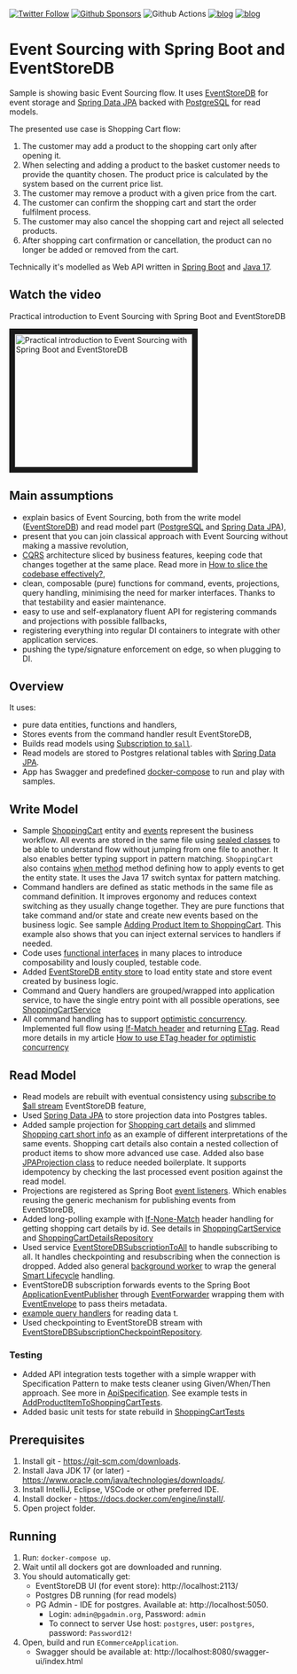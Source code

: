 [![Twitter Follow](https://img.shields.io/twitter/follow/oskar_at_net?style=social)](https://twitter.com/oskar_at_net) [![Github Sponsors](https://img.shields.io/static/v1?label=Sponsor&message=%E2%9D%A4&logo=GitHub&link=https://github.com/sponsors/oskardudycz/)](https://github.com/sponsors/oskardudycz/)  ![Github Actions](https://github.com/oskardudycz/EventSourcing.JVM/actions/workflows/samples_event-sourcing-esdb-simple.yml/badge.svg?branch=main) [![blog](https://img.shields.io/badge/blog-event--driven.io-brightgreen)](https://event-driven.io/?utm_source=event_sourcing_jvm) [![blog](https://img.shields.io/badge/%F0%9F%9A%80-Architecture%20Weekly-important)](https://www.architecture-weekly.com/?utm_source=event_sourcing_jvm) 

# Event Sourcing with Spring Boot and EventStoreDB

Sample is showing basic Event Sourcing flow. It uses [EventStoreDB](https://developers.eventstore.com/) for event storage and [Spring Data JPA](https://spring.io/projects/spring-data-jpa) backed with [PostgreSQL](https://www.postgresql.org/) for read models. 

The presented use case is Shopping Cart flow:
1. The customer may add a product to the shopping cart only after opening it.
2. When selecting and adding a product to the basket customer needs to provide the quantity chosen. The product price is calculated by the system based on the current price list.
3. The customer may remove a product with a given price from the cart.
4. The customer can confirm the shopping cart and start the order fulfilment process.
5. The customer may also cancel the shopping cart and reject all selected products.
6. After shopping cart confirmation or cancellation, the product can no longer be added or removed from the cart.

Technically it's modelled as Web API written in [Spring Boot](https://spring.io/projects/spring-boot) and [Java 17](https://www.oracle.com/java/technologies/downloads/). 

## Watch the video

Practical introduction to Event Sourcing with Spring Boot and EventStoreDB

<a href="https://www.youtube.com/watch?v=LaUSPtwFLSg" target="_blank"><img src="https://img.youtube.com/vi/LaUSPtwFLSg/0.jpg" alt="Practical introduction to Event Sourcing with Spring Boot and EventStoreDB" width="320" height="240" border="10" /></a>

## Main assumptions
- explain basics of Event Sourcing, both from the write model ([EventStoreDB](https://developers.eventstore.com/)) and read model part ([PostgreSQL](https://www.postgresql.org/) and [Spring Data JPA](https://spring.io/projects/spring-data-jpa)),
- present that you can join classical approach with Event Sourcing without making a massive revolution,
- [CQRS](https://event-driven.io/en/cqrs_facts_and_myths_explained/) architecture sliced by business features, keeping code that changes together at the same place. Read more in [How to slice the codebase effectively?](https://event-driven.io/en/how_to_slice_the_codebase_effectively/),
- clean, composable (pure) functions for command, events, projections, query handling, minimising the need for marker interfaces. Thanks to that testability and easier maintenance.
- easy to use and self-explanatory fluent API for registering commands and projections with possible fallbacks,
- registering everything into regular DI containers to integrate with other application services.
- pushing the type/signature enforcement on edge, so when plugging to DI.

## Overview

It uses:
- pure data entities, functions and handlers,
- Stores events from the command handler result EventStoreDB,
- Builds read models using [Subscription to `$all`](https://developers.eventstore.com/clients/grpc/subscribing-to-streams/#subscribing-to-all).
- Read models are stored to Postgres relational tables with [Spring Data JPA](https://spring.io/projects/spring-data-jpa).
- App has Swagger and predefined [docker-compose](./docker-compose.yml) to run and play with samples.

## Write Model
- Sample [ShoppingCart](./src/main/java/io/eventdriven/ecommerce/shoppingcarts/ShoppingCart.java) entity and [events](./src/main/java/io/eventdriven/ecommerce/shoppingcarts/ShoppingCartEvent.java) represent the business workflow. All events are stored in the same file using [sealed classes](https://blogs.oracle.com/javamagazine/post/java-sealed-classes-fight-ambiguity) to be able to understand flow without jumping from one file to another. It also enables better typing support in pattern matching. `ShoppingCart` also contains [when method](./src/main/java/io/eventdriven/ecommerce/shoppingcarts/ShoppingCart.java#L39) method defining how to apply events to get the entity state. It uses the Java 17 switch syntax for pattern matching.
- Command handlers are defined as static methods in the same file as command definition. It improves ergonomy and reduces context switching as they usually change together. They are pure functions that take command and/or state and create new events based on the business logic. See sample [Adding Product Item to ShoppingCart](./src/main/java/io/eventdriven/ecommerce/shoppingcarts/addingproductitem/AddProductItemToShoppingCart.java#L28). This example also shows that you can inject external services to handlers if needed.
- Code uses [functional interfaces](https://www.theserverside.com/blog/Coffee-Talk-Java-News-Stories-and-Opinions/Get-the-most-from-Java-Function-interface-with-this-example) in many places to introduce composability and lously coupled, testable code.
- Added [EventStoreDB entity store](./src/main/java/io/eventdriven/ecommerce/core/entities/EntityStore.java) to load entity state and store event created by business logic.
- Command and Query handlers are grouped/wrapped into application service, to have the single entry point with all possible operations, see [ShoppingCartService](./src/main/java/io/eventdriven/ecommerce/shoppingcarts/ShoppingCartService.java) 
- All command handling has to support [optimistic concurrency](https://event-driven.io/en/optimistic_concurrency_for_pessimistic_times/). Implemented full flow using [If-Match header](./src/main/java/io/eventdriven/ecommerce/api/controller/ShoppingCartsController.java#L87) and returning [ETag](./src/main/java/io/eventdriven/ecommerce/core/http/ETag.java). Read more details in my article [How to use ETag header for optimistic concurrency](https://event-driven.io/pl/how_to_use_etag_header_for_optimistic_concurrency/)

## Read Model
- Read models are rebuilt with eventual consistency using [subscribe to $all stream](https://developers.eventstore.com/clients/grpc/subscribing-to-streams/#subscribing-to-all) EventStoreDB feature,
- Used [Spring Data JPA](https://spring.io/projects/spring-data-jpa) to store projection data into Postgres tables.
- Added sample projection for [Shopping cart details](./src/main/java/io/eventdriven/ecommerce/shoppingcarts/gettingbyid/ShoppingCartDetailsProjection.java) and slimmed [Shopping cart short info](./src/main/java/io/eventdriven/ecommerce/shoppingcarts/gettingcarts/ShoppingCartShortInfo.java) as an example of different interpretations of the same events. Shopping cart details also contain a nested collection of product items to show more advanced use case. Added also base [JPAProjection class](./src/main/java/io/eventdriven/ecommerce/core/projections/JPAProjection.java) to reduce needed boilerplate. It supports idempotency by checking the last processed event position against the read model.
- Projections are registered as Spring Boot [event listeners](./src/main/java/io/eventdriven/ecommerce/shoppingcarts/gettingbyid/ShoppingCartDetailsProjection.java). Which enables reusing the generic mechanism for publishing events from EventStoreDB,
- Added long-polling example with [If-None-Match](https://developer.mozilla.org/en-US/docs/Web/HTTP/Headers/If-None-Match) header handling for getting shopping cart details by id. See details in [ShoppingCartService](./src/main/java/io/eventdriven/ecommerce/shoppingcarts/ShoppingCartService.java#L78) and [ShoppingCartDetailsRepository](./src/main/java/io/eventdriven/ecommerce/shoppingcarts/gettingbyid/ShoppingCartDetailsRepository.java#L13)
- Used service [EventStoreDBSubscriptionToAll](./src/main/java/io/eventdriven/ecommerce/core/subscriptions/EventStoreDBSubscriptionToAll.java) to handle subscribing to all. It handles checkpointing and resubscribing when the connection is dropped. Added also general [background worker](./src/main/java/io/eventdriven/ecommerce/api/backgroundworkers/EventStoreDBSubscriptionBackgroundWorker.java) to wrap the general [Smart Lifecycle](https://docs.spring.io/spring-framework/docs/current/javadoc-api/org/springframework/context/SmartLifecycle.html) handling.
- EventStoreDB subscription forwards events to the Spring Boot [ApplicationEventPublisher](https://reflectoring.io/spring-boot-application-events-explained/) through [EventForwarder](./src/main/java/io/eventdriven/ecommerce/core/events/EventForwarder.java) wrapping them with [EventEnvelope](./src/main/java/io/eventdriven/ecommerce/core/events/EventEnvelope.java) to pass theirs metadata.
- [example query handlers](./src/main/java/io/eventdriven/ecommerce/shoppingcarts/gettingbyid/GetShoppingCartById.java) for reading data t.
- Used checkpointing to EventStoreDB stream with [EventStoreDBSubscriptionCheckpointRepository](./src/main/java/io/eventdriven/ecommerce/core/subscriptions/EventStoreDBSubscriptionCheckpointRepository.java).

### Testing
- Added API integration tests together with a simple wrapper with Specification Pattern to make tests cleaner using Given/When/Then approach. See more in [ApiSpecification](./src/test/java/io/eventdriven/ecommerce/testing/ApiSpecification.java). See example tests in [AddProductItemToShoppingCartTests](./src/test/java/io/eventdriven/ecommerce/api/controller/AddProductItemToShoppingCartTests.java).
- Added basic unit tests for state rebuild in [ShoppingCartTests](./src/test/java/io/eventdriven/ecommerce/shoppingcarts/ShoppingCartTests.java)


## Prerequisites

1. Install git - https://git-scm.com/downloads.
2. Install Java JDK 17 (or later) - https://www.oracle.com/java/technologies/downloads/.
3. Install IntelliJ, Eclipse, VSCode or other preferred IDE.
4. Install docker - https://docs.docker.com/engine/install/.
5. Open project folder.

## Running

1. Run: `docker-compose up`.
2. Wait until all dockers got are downloaded and running.
3. You should automatically get:
    - EventStoreDB UI (for event store): http://localhost:2113/
    - Postgres DB running (for read models)
    - PG Admin - IDE for postgres. Available at: http://localhost:5050.
        - Login: `admin@pgadmin.org`, Password: `admin`
        - To connect to server Use host: `postgres`, user: `postgres`, password: `Password12!`
4. Open, build and run `ECommerceApplication`.
    - Swagger should be available at: http://localhost:8080/swagger-ui/index.html
